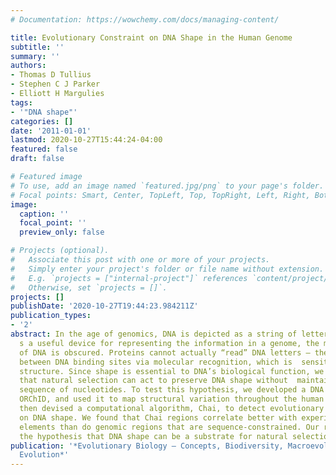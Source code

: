 ```yaml
---
# Documentation: https://wowchemy.com/docs/managing-content/

title: Evolutionary Constraint on DNA Shape in the Human Genome
subtitle: ''
summary: ''
authors:
- Thomas D Tullius
- Stephen C J Parker
- Elliott H Margulies
tags:
- '"DNA shape"'
categories: []
date: '2011-01-01'
lastmod: 2020-10-27T15:44:24-04:00
featured: false
draft: false

# Featured image
# To use, add an image named `featured.jpg/png` to your page's folder.
# Focal points: Smart, Center, TopLeft, Top, TopRight, Left, Right, BottomLeft, Bottom, BottomRight.
image:
  caption: ''
  focal_point: ''
  preview_only: false

# Projects (optional).
#   Associate this post with one or more of your projects.
#   Simply enter your project's folder or file name without extension.
#   E.g. `projects = ["internal-project"]` references `content/project/deep-learning/index.md`.
#   Otherwise, set `projects = []`.
projects: []
publishDate: '2020-10-27T19:44:23.984211Z'
publication_types:
- '2'
abstract: In the age of genomics, DNA is depicted as a string of letters. While this
  s a useful device for representing the information in a genome, the molecular nature
  of DNA is obscured. Proteins cannot actually “read” DNA letters – they   discriminate
  between DNA binding sites via molecular recognition, which is  sensitive to DNA
  structure. Since shape is essential to DNA’s biological function, we hypothesized
  that natural selection can act to preserve DNA shape without  maintaining the exact
  sequence of nucleotides. To test this hypothesis, we developed a DNA structure database,
  ORChID, and used it to map structural variation throughout the human genome. We
  then devised a computational algorithm, Chai, to detect evolutionary constraint
  on DNA shape. We found that Chai regions correlate better with experimental functional
  elements than do genomic regions that are sequence-constrained. Our results support
  the hypothesis that DNA shape can be a substrate for natural selection.
publication: '*Evolutionary Biology – Concepts, Biodiversity, Macroevolution and Genome
  Evolution*'
---
```

